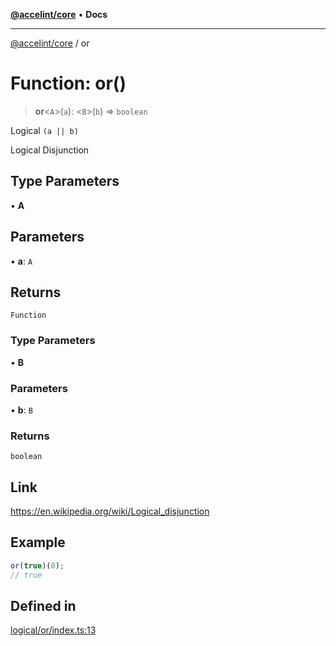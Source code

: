 [**@accelint/core**](../README.md) • **Docs**

***

[@accelint/core](../README.md) / or

# Function: or()

> **or**\<`A`\>(`a`): \<`B`\>(`b`) => `boolean`

Logical `(a || b)`

Logical Disjunction

## Type Parameters

• **A**

## Parameters

• **a**: `A`

## Returns

`Function`

### Type Parameters

• **B**

### Parameters

• **b**: `B`

### Returns

`boolean`

## Link

https://en.wikipedia.org/wiki/Logical_disjunction

## Example

```ts
or(true)(0);
// true
```

## Defined in

[logical/or/index.ts:13](https://github.com/gohypergiant/standard-toolkit/blob/7f574e64e57e697a3e2daabb1b78393aca67cb22/packages/core/src/logical/or/index.ts#L13)
